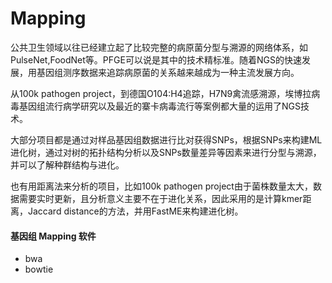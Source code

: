 # Mapping

公共卫生领域以往已经建立起了比较完整的病原菌分型与溯源的网络体系，如PulseNet,FoodNet等。PFGE可以说是其中的技术精标准。随着NGS的快速发展，用基因组测序数据来追踪病原菌的关系越来越成为一种主流发展方向。

从100k pathogen project，到德国O104:H4追踪，H7N9禽流感溯源，埃博拉病毒基因组流行病学研究以及最近的寨卡病毒流行等案例都大量的运用了NGS技术。

大部分项目都是通过对样品基因组数据进行比对获得SNPs，根据SNPs来构建ML进化树，通过对树的拓扑结构分析以及SNPs数量差异等因素来进行分型与溯源，并可以了解种群结构与进化。

也有用距离法来分析的项目，比如100k pathogen project由于菌株数量太大，数据需要实时更新，且分析意义主要不在于进化关系，因此采用的是计算kmer距离，Jaccard distance的方法，并用FastME来构建进化树。

#### 基因组 Mapping 软件

- bwa
- bowtie

#### 